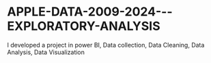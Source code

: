 # APPLE-DATA-2009-2024---EXPLORATORY-ANALYSIS
I developed a project in power BI, Data collection, Data Cleaning, Data Analysis, Data Visualization
